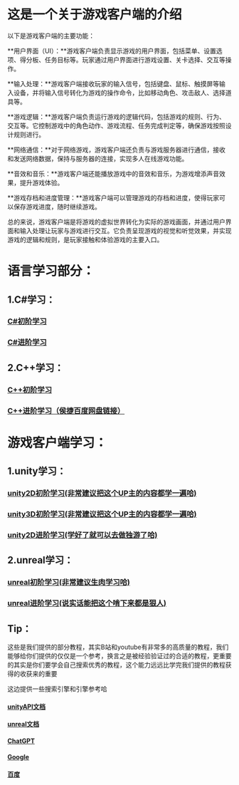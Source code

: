# 这是一个关于游戏客户端的介绍

以下是游戏客户端的主要功能：

**用户界面（UI）：**游戏客户端负责显示游戏的用户界面，包括菜单、设置选项、得分板、任务目标等。玩家通过用户界面进行游戏设置、关卡选择、交互等操作。

**输入处理：**游戏客户端接收玩家的输入信号，包括键盘、鼠标、触摸屏等输入设备，并将输入信号转化为游戏的操作命令，比如移动角色、攻击敌人、选择道具等。

**游戏逻辑：**游戏客户端负责运行游戏的逻辑代码，包括游戏的规则、行为、交互等。它控制游戏中的角色动作、游戏流程、任务完成判定等，确保游戏按照设计规则进行。

**网络通信：**对于网络游戏，游戏客户端还负责与游戏服务器进行通信，接收和发送网络数据，保持与服务器的连接，实现多人在线游戏功能。

**音效和音乐：**游戏客户端还能播放游戏中的音效和音乐，为游戏增添声音效果，提升游戏体验。

**游戏存档和进度管理：**游戏客户端可以管理游戏的存档和进度，使得玩家可以保存游戏进度，随时继续游戏。

总的来说，游戏客户端是将游戏的虚拟世界转化为实际的游戏画面，并通过用户界面和输入处理让玩家与游戏进行交互。它负责呈现游戏的视觉和听觉效果，并实现游戏的逻辑和规则，是玩家接触和体验游戏的主要入口。

# 语言学习部分：
## 1.C#学习：
### [C#初阶学习](https://www.bilibili.com/video/BV1PA411p7A6/?share_source=copy_web&vd_source=419a996514d87d39b68a29c3ce08021c)
### [C#进阶学习](https://www.bilibili.com/video/BV1J54y1B74C/?share_source=copy_web&vd_source=419a996514d87d39b68a29c3ce08021c)
## 2.C++学习：
### [C++初阶学习](https://www.bilibili.com/video/BV1et411b73Z/?share_source=copy_web&vd_source=419a996514d87d39b68a29c3ce08021c)
### [C++进阶学习（侯捷百度网盘链接）](https://pan.baidu.com/s/1Zg-JEDLW24oHnZdghEZToQ?pwd=mjd4)

# 游戏客户端学习：
## 1.unity学习：
### [unity2D初阶学习(非常建议把这个UP主的内容都学一遍哈)](https://www.bilibili.com/video/BV1mL411o77x/?share_source=copy_web&vd_source=419a996514d87d39b68a29c3ce08021c)
### [unity3D初阶学习(非常建议把这个UP主的内容都学一遍哈)](https://www.bilibili.com/video/BV1rf4y1k7vE/?share_source=copy_web&vd_source=419a996514d87d39b68a29c3ce08021c)
### [unity2D进阶学习(学好了就可以去做独游了哈)](https://www.bilibili.com/video/BV1ha41147RP/?share_source=copy_web&vd_source=419a996514d87d39b68a29c3ce08021c)
## 2.unreal学习：
### [unreal初阶学习(非常建议生肉学习哈)](https://www.bilibili.com/video/BV1LP4y1F7yE?spm_id_from=333.337.search-card.all.click)
### [unreal进阶学习(说实话能把这个啃下来都是狠人)](https://zhuanlan.zhihu.com/p/22813908)

## Tip：
这些是我们提供的部分教程，其实B站和youtube有非常多的高质量的教程，我们能够给你们提供的仅仅是一个参考，换言之是被经验验证过的合适的教程，更重要的其实是你们要学会自己搜索优秀的教程，这个能力远远比学完我们提供的教程获得的收获来的重要

这边提供一些搜索引擎和引擎参考哈
#### [unityAPI文档](https://docs.unity.cn/2020.3/Documentation/ScriptReference/index.html)
#### [unreal文档](https://docs.unrealengine.com/5.2/en-US/)
#### [ChatGPT](https://chat.openai.com/)
#### [Google](https://www.google.com/)
#### [百度](https://www.baidu.com/)


